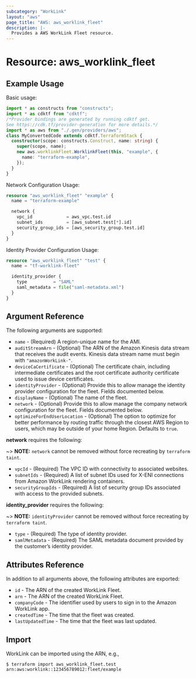 ```yaml
---
subcategory: "WorkLink"
layout: "aws"
page_title: "AWS: aws_worklink_fleet"
description: |-
  Provides a AWS WorkLink Fleet resource.
---
```


# Resource: aws_worklink_fleet

## Example Usage

Basic usage:

```typescript
import * as constructs from "constructs";
import * as cdktf from "cdktf";
/*Provider bindings are generated by running cdktf get.
See https://cdk.tf/provider-generation for more details.*/
import * as aws from "./.gen/providers/aws";
class MyConvertedCode extends cdktf.TerraformStack {
  constructor(scope: constructs.Construct, name: string) {
    super(scope, name);
    new aws.worklinkFleet.WorklinkFleet(this, "example", {
      name: "terraform-example",
    });
  }
}

```

Network Configuration Usage:

```terraform
resource "aws_worklink_fleet" "example" {
  name = "terraform-example"

  network {
    vpc_id             = aws_vpc.test.id
    subnet_ids         = [aws_subnet.test[*].id]
    security_group_ids = [aws_security_group.test.id]
  }
}
```

Identity Provider Configuration Usage:

```terraform
resource "aws_worklink_fleet" "test" {
  name = "tf-worklink-fleet"

  identity_provider {
    type          = "SAML"
    saml_metadata = file("saml-metadata.xml")
  }
}
```

## Argument Reference

The following arguments are supported:

* `name` - (Required) A region-unique name for the AMI.
* `auditStreamArn` - (Optional) The ARN of the Amazon Kinesis data stream that receives the audit events. Kinesis data stream name must begin with `"amazonWorkLink-"`.
* `deviceCaCertificate` - (Optional) The certificate chain, including intermediate certificates and the root certificate authority certificate used to issue device certificates.
* `identityProvider` - (Optional) Provide this to allow manage the identity provider configuration for the fleet. Fields documented below.
* `displayName` - (Optional) The name of the fleet.
* `network` - (Optional) Provide this to allow manage the company network configuration for the fleet. Fields documented below.
* `optimizeForEndUserLocation` - (Optional) The option to optimize for better performance by routing traffic through the closest AWS Region to users, which may be outside of your home Region. Defaults to `true`.

**network** requires the following:

~> **NOTE:** `network` cannot be removed without force recreating by `terraform taint`.

* `vpcId` - (Required) The VPC ID with connectivity to associated websites.
* `subnetIds` - (Required) A list of subnet IDs used for X-ENI connections from Amazon WorkLink rendering containers.
* `securityGroupIds` - (Required) A list of security group IDs associated with access to the provided subnets.

**identity_provider** requires the following:

~> **NOTE:** `identityProvider` cannot be removed without force recreating by `terraform taint`.

* `type` - (Required) The type of identity provider.
* `samlMetadata` - (Required) The SAML metadata document provided by the customer’s identity provider.

## Attributes Reference

In addition to all arguments above, the following attributes are exported:

* `id` - The ARN of the created WorkLink Fleet.
* `arn` - The ARN of the created WorkLink Fleet.
* `companyCode` - The identifier used by users to sign in to the Amazon WorkLink app.
* `createdTime` - The time that the fleet was created.
* `lastUpdatedTime` - The time that the fleet was last updated.

## Import

WorkLink can be imported using the ARN, e.g.,

```
$ terraform import aws_worklink_fleet.test arn:aws:worklink::123456789012:fleet/example
```

<!-- cache-key: cdktf-0.17.0-pre.15 input-7455281465835bd5dc1e7bb46b5f9894cb24f55ccf0fc5d152185b8e4a4754c4 -->